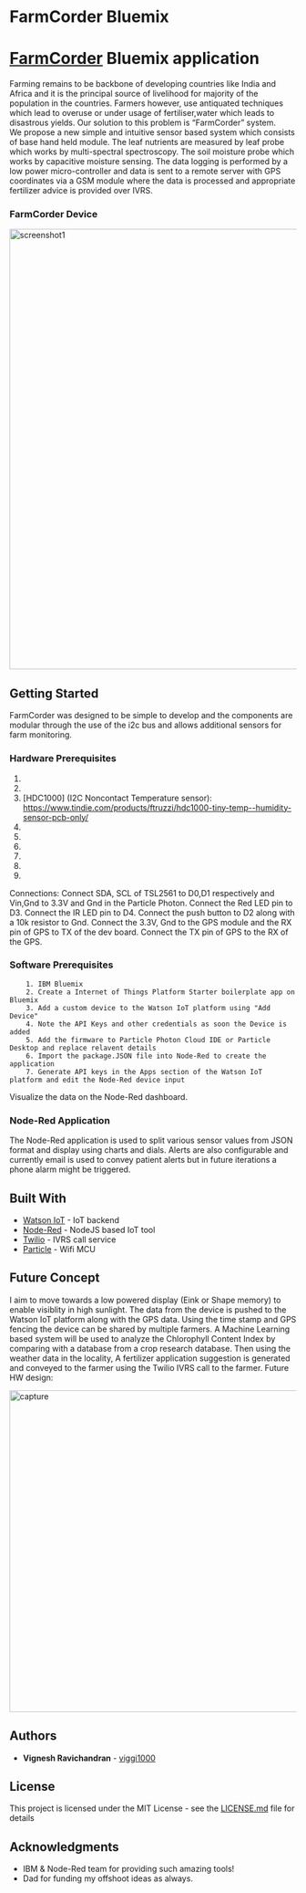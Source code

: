# FarmCorder Bluemix
# [FarmCorder](https://hackaday.io/project/25155-farmcorder-crop-nutrition-deficiency-sensor) Bluemix application

Farming remains to be backbone of developing countries like India and Africa and it is the principal source of livelihood for majority of the population in the countries. Farmers 
however, use antiquated techniques which lead to overuse or under usage of fertiliser,water which leads to disastrous yields. Our solution to this problem is “FarmCorder” system.   
We propose a new simple and intuitive sensor based system which consists of base hand held module. The leaf nutrients are measured by leaf probe which works by multi-spectral spectroscopy. The soil moisture probe which works by capacitive moisture 
sensing. The data logging is performed by a low power micro-controller and data is sent to a remote server with GPS coordinates via a GSM module where the data is processed and  appropriate fertilizer advice is provided over IVRS.

### FarmCorder Device
<img width="772" alt="screenshot1" src="https://cdn.hackaday.io/images/1651391497246518585.jpg">


## Getting Started
FarmCorder was designed to be simple to develop and the components are modular through the use of the i2c bus and allows additional sensors for farm monitoring.
### Hardware Prerequisites
1. [Particle Photon/ Particle Electron (Wifi/GSM MCU)]: https://store.particle.io/
2. [Custom TSL2561 (I2C Light sensor IC) PCB]: https://oshpark.com/shared_projects/ZqXfrnV1
3. [HDC1000] (I2C Noncontact Temperature sensor): https://www.tindie.com/products/ftruzzi/hdc1000-tiny-temp--humidity-sensor-pcb-only/
4. [1000mAh LiPo battery]: https://www.sparkfun.com/products/13813
5. [5V Boost regulator]: https://www.pololu.com/product/798
6. [650nm LED]: http://uk.rs-online.com/web/p/visible-leds/6545818/
7. [940nm LED]: http://uk.rs-online.com/web/p/ir-leds/6997714/
8. [SSD1331 RGB OLED]: https://github.com/adafruit/Adafruit-SSD1331-OLED-Driver-Library-for-Arduino
9. [L80 GPS module MTK3339]: https://www.aliexpress.com/store/product/MTK3339-ultra-small-GPS-Module-with-Dual-Antenna-FGPMMOPA6C-PA6C/605000_531702544.html

Connections: 
Connect SDA, SCL of TSL2561 to D0,D1 respectively and Vin,Gnd to 3.3V and Gnd in the Particle Photon. 
Connect the Red LED pin to D3. 
Connect the IR LED pin to D4.
Connect the push button to D2 along with a 10k resistor to Gnd.
Connect the 3.3V, Gnd to the GPS module and the RX pin of GPS to TX of the dev board. Connect the TX pin of GPS to the RX of the GPS.


### Software Prerequisites

```
	1. IBM Bluemix
	2. Create a Internet of Things Platform Starter boilerplate app on Bluemix
	3. Add a custom device to the Watson IoT platform using "Add Device"
	4. Note the API Keys and other credentials as soon the Device is added
	5. Add the firmware to Particle Photon Cloud IDE or Particle Desktop and replace relavent details 
	6. Import the package.JSON file into Node-Red to create the application
	7. Generate API keys in the Apps section of the Watson IoT platform and edit the Node-Red device input
```
Visualize the data on the Node-Red dashboard.

### Node-Red Application
The Node-Red application is used to split various sensor values from JSON format and display using charts and dials. Alerts are also configurable and currently email is used to convey patient alerts but in future iterations a phone alarm might be triggered.



## Built With

* [Watson IoT](https://www.ibm.com/internet-of-things/platform/watson-iot-platform/) - IoT backend
* [Node-Red](https://nodered.org/) - NodeJS based IoT tool
* [Twilio](https://www.twilio.com/) - IVRS call service
* [Particle](https://www.particle.io/) - Wifi MCU

## Future Concept 
I aim to move towards a low powered display (Eink or Shape memory) to enable visiblity in high sunlight. The data from the device is pushed to the Watson IoT platform along with the GPS data. Using the time stamp and GPS fencing the device can be shared by multiple farmers. A Machine Learning based system will be used to analyze the Chlorophyll Content Index by comparing with a database from a crop research database. Then using the weather data in the locality, A fertilizer application suggestion is generated and conveyed to the farmer using the Twilio IVRS call to the farmer.
Future HW design: 

<img width="564" alt="capture" src="https://cdn.hackaday.io/images/8892811497242057966.jpg">




## Authors

* **Vignesh Ravichandran** - [viggi1000](https://github.com/viggi1000)

## License

This project is licensed under the MIT License - see the [LICENSE.md](LICENSE.md) file for details

## Acknowledgments

* IBM & Node-Red team for providing such amazing tools!
* Dad for funding my offshoot ideas as always.


